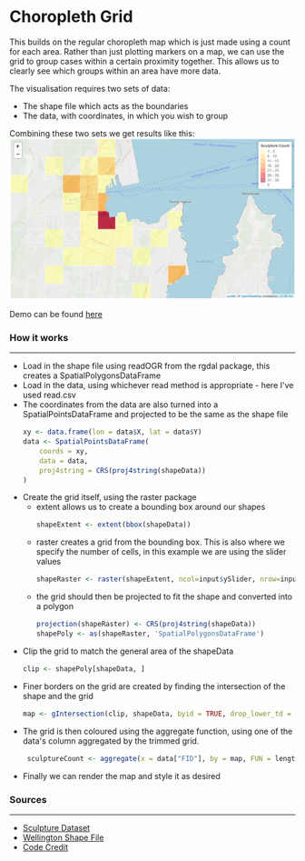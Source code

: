 # Choropleth Grid

This builds on the regular choropleth map which is just made using a count for each area. Rather than just plotting markers on a map, we can use the grid to group cases within a certain proximity together. This allows us to clearly see which groups within an area have more data.

The visualisation requires two sets of data:
- The shape file which acts as the boundaries
- The data, with coordinates, in which you wish to group

Combining these two sets we get results like this:
![Choropleth Grid](https://github.com/epi-interactive/choropleth_grid/blob/master/choropleth_image.PNG)

Demo can be found [here](https://shiny.epi-interactive.com/apps/choropleth_grid/)

### How it works
---
- Load in the shape file using readOGR from the rgdal package, this creates a SpatialPolygonsDataFrame 
- Load in the data, using whichever read method is appropriate - here I've used read.csv
- The coordinates from the data are also turned into a SpatialPointsDataFrame and projected to be the same as the shape file
    ``` r
    xy <- data.frame(lon = data$X, lat = data$Y)
    data <- SpatialPointsDataFrame(
        coords = xy,
        data = data,
        proj4string = CRS(proj4string(shapeData))
    )
    ```
- Create the grid itself, using the raster package 
	- extent allows us to create a bounding box around our shapes
	    ``` r 
        shapeExtent <- extent(bbox(shapeData)) 
         ```
	- raster creates a grid from the bounding box. This is also where we specify the number of cells, in this example we are using the slider values
	    ``` r 
        shapeRaster <- raster(shapeExtent, ncol=input$ySlider, nrow=input$xSlider) 
        ```
	- the grid should then be projected to fit the shape and converted into a polygon
	    ``` r 
        projection(shapeRaster) <- CRS(proj4string(shapeData))
        shapePoly <- as(shapeRaster, 'SpatialPolygonsDataFrame') 
        ```
- Clip the grid to match the general area of the shapeData
    ``` r 
    clip <- shapePoly[shapeData, ]
    ```
- Finer borders on the grid are created by finding the intersection of the shape and the grid
    ``` r 
    map <- gIntersection(clip, shapeData, byid = TRUE, drop_lower_td = TRUE) 
    ```
- The grid is then coloured using the aggregate function, using one of the data's column aggregated by the trimmed grid. 
    ``` r 
     sculptureCount <- aggregate(x = data["FID"], by = map, FUN = length)
    ```
- Finally we can render the map and style it as desired
 
### Sources
--- 
- [Sculpture Dataset](https://data-wcc.opendata.arcgis.com/datasets/wellington-city-sculptures)
- [Wellington Shape File](https://data-wcc.opendata.arcgis.com/datasets/wellington-city-council-boundary)
- [Code Credit](https://hautahi.com/rmaps)